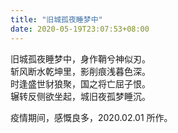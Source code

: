 ```yaml
---
title: "旧城孤夜睡梦中"
date: 2020-05-19T23:07:53+08:00
---
```


旧城孤夜睡梦中，身作鞘兮神似刃。  
斩风断水乾坤里，影削痕浅暮色深。  
时逢盛世豺狼聚，国之将亡屈子恨。  
辗转反侧欲坐起，城旧夜孤梦睡沉。

疫情期间，感慨良多，2020.02.01 所作。